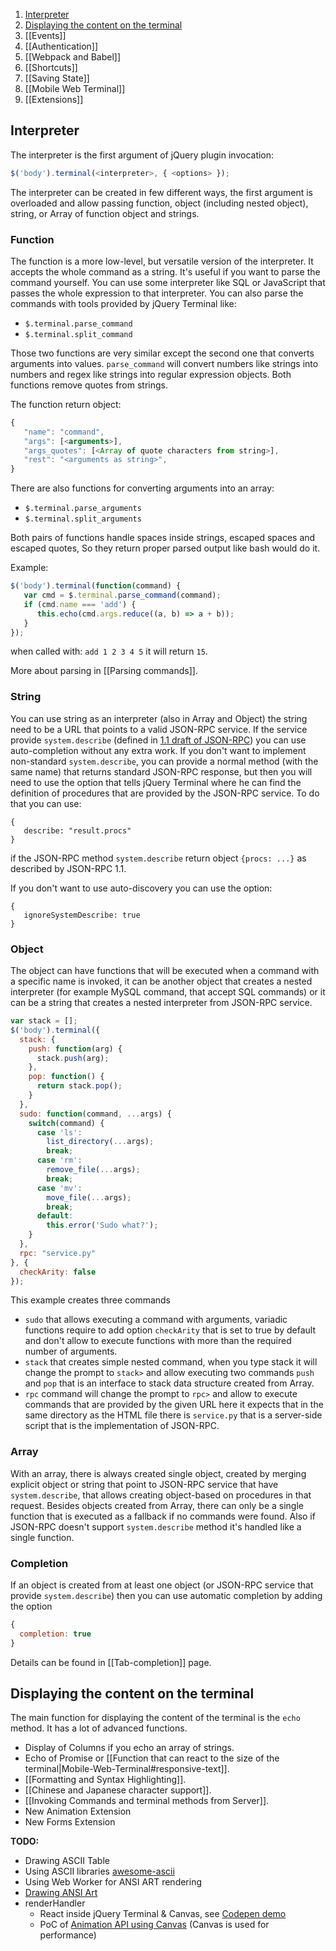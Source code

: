 1. [Interpreter](#interpreter)
2. [Displaying the content on the terminal](#displaying-the-content-on-the-terminal)
3. [[Events]]
4. [[Authentication]]
5. [[Webpack and Babel]]
6. [[Shortcuts]]
7. [[Saving State]]
8. [[Mobile Web Terminal]]
9. [[Extensions]]

## Interpreter

The interpreter is the first argument of jQuery plugin invocation:

```javascript
$('body').terminal(<interpreter>, { <options> });
```

The interpreter can be created in few different ways, the first argument is overloaded
and allow passing function, object (including nested object), string, or Array of
function object and strings.

### Function

The function is a more low-level, but versatile version of the interpreter. It accepts the whole
command as a string. It's useful if you want to parse the command yourself. You can
use some interpreter like SQL or JavaScript that passes the whole expression to that interpreter.
You can also parse the commands with tools provided by jQuery Terminal like:

* `$.terminal.parse_command`
* `$.terminal.split_command`

Those two functions are very similar except the second one that converts arguments into values.
`parse_command` will convert numbers like strings into numbers and regex like strings into
regular expression objects. Both functions remove quotes from strings.

The function return object:

```javascript
{
   "name": "command",
   "args": [<arguments>],
   "args_quotes": [<Array of quote characters from string>],
   "rest": "<arguments as string>",
}
```

There are also functions for converting arguments into an array:

* `$.terminal.parse_arguments`
* `$.terminal.split_arguments`

Both pairs of functions handle spaces inside strings, escaped spaces and escaped quotes,
So they return proper parsed output like bash would do it.

Example:


```javascript
$('body').terminal(function(command) {
   var cmd = $.terminal.parse_command(command);
   if (cmd.name === 'add') {
      this.echo(cmd.args.reduce((a, b) => a + b));
   }
});
```

when called with: `add 1 2 3 4 5` it will return `15`.

More about parsing in [[Parsing commands]].

### String

You can use string as an interpreter (also in Array and Object) the string need to be a URL
that points to a valid JSON-RPC service. If the service provide `system.describe` (defined
in [1.1 draft of JSON-RPC](https://www.jsonrpc.org/historical/json-rpc-1-1-wd.html))
you can use auto-completion without any extra work. If you don't want to implement non-standard
`system.describe`, you can provide a normal method (with the same name) that returns
standard JSON-RPC response, but then you will need to use the option that tells jQuery Terminal
where he can find the definition of procedures that are provided by the JSON-RPC service.
To do that you can use:

```
{
   describe: "result.procs"
}
```

if the JSON-RPC method `system.describe` return object `{procs: ...}` as described by JSON-RPC 1.1.

If you don't want to use auto-discovery you can use the option:

```
{
   ignoreSystemDescribe: true
}
```

### Object

The object can have functions that will be executed when a command with a specific name is
invoked, it can be another object that creates a nested interpreter (for example MySQL command,
that accept SQL commands) or it can be a string that creates a nested interpreter
from JSON-RPC service.

```javascript
var stack = [];
$('body').terminal({
  stack: {
    push: function(arg) {
      stack.push(arg);
    },
    pop: function() {
      return stack.pop();
    }
  },
  sudo: function(command, ...args) {
    switch(command) {
      case 'ls':
        list_directory(...args);
        break;
      case 'rm':
        remove_file(...args);
        break;
      case 'mv':
        move_file(...args);
        break;
      default:
        this.error('Sudo what?');
    }
  },
  rpc: "service.py"
}, {
  checkArity: false
});
```

This example creates three commands
* `sudo` that allows executing a command with arguments, variadic functions
  require to add option `checkArity` that is set to true by default and don't allow to execute functions
  with more than the required number of arguments. 
* `stack` that creates simple nested command, when you type stack it will change the prompt to `stack>` and
  allow executing two commands `push` and `pop` that is an interface to stack data structure created from Array.
* `rpc` command will change the prompt to `rpc>` and allow to execute commands that are provided by the given URL
  here it expects that in the same directory as the HTML file there is `service.py` that is a server-side script
  that is the implementation of JSON-RPC.


### Array

With an array, there is always created single object, created by merging explicit object
or string that point to JSON-RPC service that have `system.describe`, that allows creating
object-based on procedures in that request. Besides objects created from Array,
there can only be a single function that is executed as a fallback if no commands
were found. Also if JSON-RPC doesn't support `system.describe` method it's handled like
a single function.


### Completion

If an object is created from at least one object (or JSON-RPC service that provide `system.describe`)
then you can use automatic completion by adding the option

```javascript
{
  completion: true
}
```

Details can be found in [[Tab-completion]] page.

## Displaying the content on the terminal

The main function for displaying the content of the terminal is the `echo` method. It has a lot of advanced functions.

* Display of Columns if you echo an array of strings.
* Echo of Promise or [[Function that can react to the size of the terminal|Mobile-Web-Terminal#responsive-text]].
* [[Formatting and Syntax Highlighting]].
* [[Chinese and Japanese character support]].
* [[Invoking Commands and terminal methods from Server]].
* New Animation Extension
* New Forms Extension

**TODO:**
* Drawing ASCII Table
* Using ASCII libraries [awesome-ascii](https://github.com/jcubic/awesome-ascii)
* Using Web Worker for ANSI ART rendering
* [Drawing ANSI Art](https://codepen.io/jcubic/pen/pxdxmN?editors=0010)
* renderHandler
  * React inside jQuery Terminal & Canvas, see [Codepen demo](https://codepen.io/jcubic/pen/mddwRzE)
  * PoC of [Animation API using Canvas](https://codepen.io/jcubic/pen/VweodLO?editors=0010) (Canvas is used for performance)

